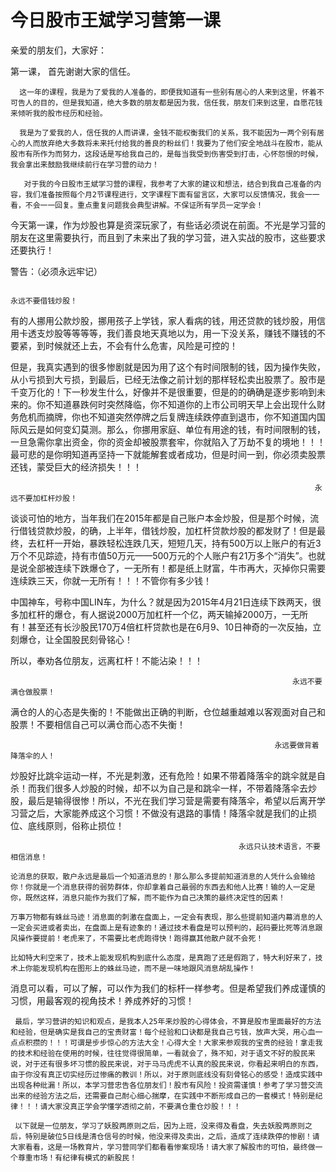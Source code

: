 # 今日股市王斌学习营第一课


亲爱的朋友们，大家好：

第一课， 首先谢谢大家的信任。

 

      这一年的课程，我是为了爱我的人准备的，即便我知道有一些别有居心的人来到这里，怀着不可告人的目的，但是我知道，绝大多数的朋友都是因为我，信任我，朋友们来到这里，自愿花钱来倾听我的股市经历和经验。

      我是为了爱我的人，信任我的人而讲课，金钱不能权衡我们的关系，我不能因为一两个别有居心的人而放弃绝大多数将未来托付给我的善良的粉丝们！我要为了他们安全地战斗在股市，能从股市有所作为而努力，这段话是写给我自己的，是每当我受到伤害受到打击，心怀怨恨的时候，我会拿出来鼓励我继续前行在学习营的动力！

       对于我的今日股市王斌学习营的课程，我参考了大家的建议和想法，结合到我自己准备的内容，我们准备按照每个月2节课程进行，文字课程下面有留言区，大家可以反馈情况，我会一一看，不会一一回复。重点重复问题我会典型讲解。不保证所有学员一定学会！

   今天第一课，作为炒股也算是资深玩家了，有些话必须说在前面。不光是学习营的朋友在这里需要执行，而且到了未来出了我的学习营，进入实战的股市，这些要求还要执行！

 

 

警告：（必须永远牢记）

                                                                             永远不要借钱炒股！

  有的人挪用公款炒股，挪用孩子上学钱，家人看病的钱，用还贷款的钱炒股，用信用卡透支炒股等等等等，我们善良地天真地以为，用一下没关系，赚钱不赚钱的不要紧，到时候就还上去，不会有什么危害，风险是可控的！

 

  但是，我真实遇到的很多惨剧就是因为用了这个有时间限制的钱，因为操作失败，从小亏损到大亏损，到最后，已经无法像之前计划的那样轻松卖出股票了。股市是千变万化的！下一秒发生什么，好像并不是很重要，但是的的确确是逐步影响到未来的。你不知道暴跌何时突然降临，你不知道你的上市公司明天早上会出现什么财务危机而摘牌，你也不知道突然停牌之后复牌连续跌停直到退市，你不知道国内国际风云是如何变幻莫测。那么，你挪用家庭、单位有用途的钱，有时间限制的钱，一旦急需你拿出资金，你的资金却被股票套牢，你就陷入了万劫不复的境地！！！最可悲的是你明知道再坚持一下就能解套或者成功，但是时间一到，你必须卖股票还钱，蒙受巨大的经济损失！！！

 

 

 

                                                                        永远不要加杠杆炒股！

  谈谈可怕的地方，当年我们在2015年都是自己账户本金炒股，但是那个时候，流行借钱贷款炒股，的确，上半年，借钱炒股，加杠杆贷款炒股的都发财了！但是最终，去杠杆一开始，暴跌轻松连跌几天，短短几天，持有500万以上账户的有近3万个不见踪迹，持有市值50万元——500万元的个人账户有21万多个“消失”。也就是说全部被连续下跌爆仓了，一无所有！都是纸上财富，牛市再大，灭掉你只需要连续跌三天，你就一无所有！！！不管你有多少钱！

  中国神车，号称中国LIN车，为什么？就是因为2015年4月21日连续下跌两天，很多加杠杆的爆仓，有人据说2000万加杠杆一个亿，两天输掉2000万，一无所有！甚至还有长沙股民170万4倍杠杆贷款也是在6月9、10日神奇的一次反抽，立刻爆仓，让全国股民刻骨铭心！

  所以，奉劝各位朋友，远离杠杆！不能沾染！！！

 

                                                                   永远不要满仓做股票！

  满仓的人的心态是失衡的！不能做出正确的判断，仓位越重越难以客观面对自己和股票！不要相信自己可以满仓而心态不失衡！

 

                                                               永远要做背着降落伞的人！

  炒股好比跳伞运动一样，不光是刺激，还有危险！如果不带着降落伞的跳伞就是自杀！而我们很多人炒股的时候，却不以为自己是和跳伞一样，不带着降落伞去炒股，最后是输得很惨！所以，不光在我们学习营是需要有降落伞，希望以后离开学习营之后，大家能养成这个习惯！不做没有退路的事情！降落伞就是我们的止损位、底线原则，俗称止损位！

 

                                                       永远只认技术语言，不要相信消息！

    论消息的获取，散户永远是最后一个知道消息的！那么那么多提前知道消息的人凭什么会输给你！你就是一个消息获得的弱势群体，你却拿着自己最弱的东西去和他人比赛！输的人一定是你，既然这样，消息只能作为我们了解，而不能作为自己决策的最终决定性的因素！

    万事万物都有蛛丝马迹！消息面的刺激在盘面上，一定会有表现，那么些提前知道内幕消息的人一定会买进或者卖出，在盘面上是有迹象的！通过技术看盘是可以预判的，起码要比死等消息跟风操作要提前！老虎来了，不需要比老虎跑得快！跑得赢其他散户就不会死！

    比如特大利空来了，技术上能发现机构到底什么态度，是真跑了还是假跑了，特大利好来了，技术上你能发现机构在图形上的蛛丝马迹，而不是一味地跟风消息胡乱操作！

  消息可以看，可以了解，可以作为我们的标杆一样参考。但是希望我们养成谨慎的习惯，用最客观的视角技术！养成养好的习惯！

     最后，学习营讲的知识和观点，是我本人25年来炒股的心得体会，不算是股市里面最好的方法和经验，但是确实是我自己的宝贵财富！每个经验和口诀都是我自己亏钱，放声大哭，用心血一点点积攒的！！！可谓是步步惊心的方法大全！心得大全！大家来参观我的宝贵的经验！拿走我的技术和经验在使用的时候，往往觉得很简单，一看就会了，殊不知，对于语文不好的股民来说，对于还有很多坏习惯的股民来说，对于马马虎虎不认真的股民来说，你看起来明白的东西，由于你没有真正切实经历过惨痛的教训！所以，对于原则底线没有刻骨铭心的感受！造成实践中出现各种纰漏！所以，本学习营忠告各位朋友们！股市有风险！投资需谨慎！参考了学习营交流出来的经验方法之后，还需要自己耐心细心揣摩，在实践中不断形成自己的一套模式！特别是纪律！！！请大家没真正学会学懂学透彻之前，不要满仓重仓炒股！！！

     以下就是一位朋友，学习了妖股两原则之后，因为上班，没来得及看盘，失去妖股两原则之后，特别是破位5日线是清仓信号的时候，他没来得及卖出，之后，造成了连续跌停的惨剧！请大家看看，这是一场教育片，学习营同学们都看看惨案现场！请大家了解股市的可怕，最终做一个尊重市场！有纪律有模式的新股民！

<!-- # 价值百万双高五日线图
![Alt text](http://imagev2.xmcdn.com/group70/M03/1F/A4/wKgOzl4T7u7yAvQEAAK-8fwWzUA350.png!op_type=0&unlimited=1) -->